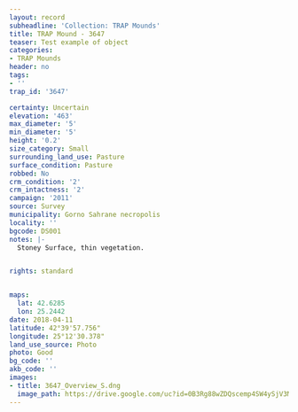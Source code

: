 ```yaml
---
layout: record
subheadline: 'Collection: TRAP Mounds'
title: TRAP Mound - 3647
teaser: Test example of object
categories:
- TRAP Mounds
header: no
tags:
- ''
trap_id: '3647'

certainty: Uncertain
elevation: '463'
max_diameter: '5'
min_diameter: '5'
height: '0.2'
size_category: Small
surrounding_land_use: Pasture
surface_condition: Pasture
robbed: No
crm_condition: '2'
crm_intactness: '2'
campaign: '2011'
source: Survey
municipality: Gorno Sahrane necropolis
locality: ''
bgcode: DS001
notes: |-
  Stoney Surface, thin vegetation.


rights: standard


maps:
  lat: 42.6285
  lon: 25.2442
date: 2018-04-11
latitude: 42°39'57.756"
longitude: 25°12'30.378"
land_use_source: Photo
photo: Good
bg_code: ''
akb_code: ''
images:
- title: 3647_Overview_S.dng
  image_path: https://drive.google.com/uc?id=0B3Rg88wZDQscemp4SW4ySjV3Mmc
---
```

